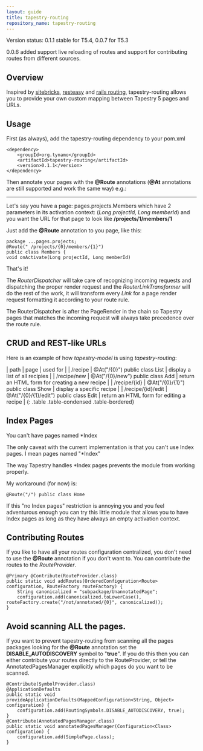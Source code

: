 ```yaml
---
layout: guide
title: tapestry-routing
repository_name: tapestry-routing
---
```



<div markdown="1" class="alert alert-info">
Version status: 0.1.1 stable for T5.4, 0.0.7 for T5.3

0.0.6 added support live reloading of routes and support for contributing routes from different sources.
</div>

## Overview

Inspired by [sitebricks](http://code.google.com/p/google-sitebricks/), [resteasy](http://www.jboss.org/resteasy) and [rails routing](http://guides.rubyonrails.org/routing.html), tapestry-routing allows you to provide your own custom mapping between Tapestry 5 pages and URLs.

## Usage

First (as always), add the tapestry-routing dependency to your pom.xml

	<dependency>
		<groupId>org.tynamo</groupId>
		<artifactId>tapestry-routing</artifactId>
		<version>0.1.1</version>
	</dependency>

Then annotate your pages with the **@Route** annotations (**@At** annotations are still supported and work the same way)
e.g.:

---

Let's say you have a page: pages.projects.Members which have 2 parameters in its activation context: (*Long projectId, Long memberId*) and you want the URL for that page to look like **/projects/1/members/1**

Just add the **@Route** annotation to you page, like this:

	package ...pages.projects;
	@Route(" /projects/{0}/members/{1}")
	public class Members {
	void onActivate(Long projectId, Long memberId)

That's it!

The *RouterDispatcher* will take care of recognizing incoming requests and dispatching the proper render request and the *RouterLinkTransformer* will do the rest of the work, it will transform every *Link* for a page render request formatting it according to your route rule.

<div markdown="1" class="alert alert-info">
The RouterDispatcher is after the PageRender in the chain so Tapestry pages that matches the incoming request will always take precedence over the route rule.
</div>

## CRUD and REST-like URLs

Here is an example of how *tapestry-model* is using *tapestry-routing*:

| path | page | used for |
| /recipe | @At("/{0}") public class List | display a list of all recipies |
| /recipe/new | @At("/{0}/new") public class Add | return an HTML form for creating a new recipe |
| /recipe/{id} | @At("/{0}/{1}") public class Show | display a specific recipe |
| /recipe/{id}/edit | @At("/{0}/{1}/edit") public class Edit | return an HTML form for editing a recipe |
{: .table .table-condensed .table-bordered}

## Index Pages

<div markdown="1" class="alert alert-error">
You can't have pages named *Index
</div>

The only caveat with the current implementation is that you can't use Index pages. I mean pages named "*Index"

The way Tapestry handles *Index pages prevents the module from working properly.

My workaround (for now) is:

	@Route("/") public class Home

<div markdown="1" class="alert alert-error">
If this "no Index pages" restriction is annoying you and you feel adventurous enough you can try this little module <https://gist.github.com/3360101> that allows you to have Index pages as long as they have always an empty activation context. 
</div>
 
## Contributing Routes

If you like to have all your routes configuration centralized, you don't need to use the **@Route** annotation if you don't want to.  You can contribute the routes to the *RouteProvider*.

	@Primary @Contribute(RouteProvider.class)
	public static void addRoutes(OrderedConfiguration<Route> configuration, RouteFactory routeFactory) {
		String canonicalized = "subpackage/UnannotatedPage";
		configuration.add(canonicalized.toLowerCase(), routeFactory.create("/not/annotated/{0}", canonicalized));
	}

## Avoid scanning ALL the pages. 

If you want to prevent tapestry-routing from scanning all the pages packages looking for the **@Route** annotation set the **DISABLE_AUTODISCOVERY** symbol to "**true**". If you do this then you can either contribute your routes directly to the RouteProvider, or tell the AnnotatedPagesManager explicitly which pages do you want to be scanned. 

	@Contribute(SymbolProvider.class)
	@ApplicationDefaults
	public static void provideApplicationDefaults(MappedConfiguration<String, Object> configuration) {
		configuration.add(RoutingSymbols.DISABLE_AUTODISCOVERY, true);
	}
	@Contribute(AnnotatedPagesManager.class)
	public static void annotatedPagesManager(Configuration<Class> configuration) {
		configuration.add(SimplePage.class);
	}
 

 
